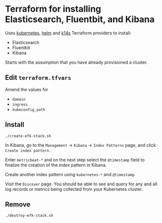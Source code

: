 # Terraform for installing Elasticsearch, Fluentbit, and Kibana

Uses [kubernetes](https://www.terraform.io/docs/providers/kubernetes/index.html), [helm](https://www.terraform.io/docs/providers/helm/index.html) and [k14s](https://github.com/k14s/terraform-provider-k14s) Terraform providers to install:

* Elasticsearch
* Fluentbit
* Kibana

Starts with the assumption that you have already provisioned a cluster.

## Edit `terraform.tfvars`

Amend the values for

* `domain`
* `ingress`
* `kubeconfig_path`

## Install

```
./create-efk-stack.sh
```

In Kibana, go to the `Management` → `Kibana` → `Index Patterns` page, and click `Create index pattern`.

Enter `metricbeat-*` and on the next step select the `@timestamp` field to finalize the creation of the index pattern in Kibana.

Create another index pattern using `kubernetes-*` and `@timestamp`

Visit the `Discover` page.  You should be able to see and query for any and all log records or metrics being collected from your Kubernetes cluster.

## Remove

```
./destroy-efk-stack.sh
```
